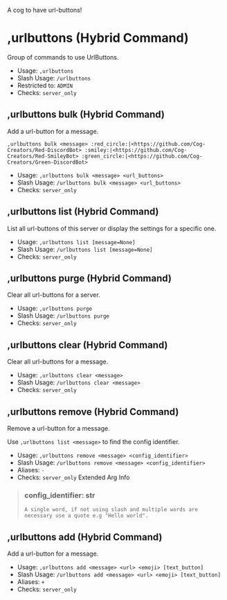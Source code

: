 A cog to have url-buttons!

# ,urlbuttons (Hybrid Command)
Group of commands to use UrlButtons.<br/>
 - Usage: `,urlbuttons`
 - Slash Usage: `/urlbuttons`
 - Restricted to: `ADMIN`
 - Checks: `server_only`
## ,urlbuttons bulk (Hybrid Command)
Add a url-button for a message.<br/>

```,urlbuttons bulk <message> :red_circle:|<https://github.com/Cog-Creators/Red-DiscordBot> :smiley:|<https://github.com/Cog-Creators/Red-SmileyBot> :green_circle:|<https://github.com/Cog-Creators/Green-DiscordBot>```
 - Usage: `,urlbuttons bulk <message> <url_buttons>`
 - Slash Usage: `/urlbuttons bulk <message> <url_buttons>`
 - Checks: `server_only`
## ,urlbuttons list (Hybrid Command)
List all url-buttons of this server or display the settings for a specific one.<br/>
 - Usage: `,urlbuttons list [message=None]`
 - Slash Usage: `/urlbuttons list [message=None]`
 - Checks: `server_only`
## ,urlbuttons purge (Hybrid Command)
Clear all url-buttons for a server.<br/>
 - Usage: `,urlbuttons purge`
 - Slash Usage: `/urlbuttons purge`
 - Checks: `server_only`
## ,urlbuttons clear (Hybrid Command)
Clear all url-buttons for a message.<br/>
 - Usage: `,urlbuttons clear <message>`
 - Slash Usage: `/urlbuttons clear <message>`
 - Checks: `server_only`
## ,urlbuttons remove (Hybrid Command)
Remove a url-button for a message.<br/>

Use `,urlbuttons list <message>` to find the config identifier.<br/>
 - Usage: `,urlbuttons remove <message> <config_identifier>`
 - Slash Usage: `/urlbuttons remove <message> <config_identifier>`
 - Aliases: `-`
 - Checks: `server_only`
Extended Arg Info
> ### config_identifier: str
> ```
> A single word, if not using slash and multiple words are necessary use a quote e.g "Hello world".
> ```
## ,urlbuttons add (Hybrid Command)
Add a url-button for a message.<br/>
 - Usage: `,urlbuttons add <message> <url> <emoji> [text_button]`
 - Slash Usage: `/urlbuttons add <message> <url> <emoji> [text_button]`
 - Aliases: `+`
 - Checks: `server_only`
